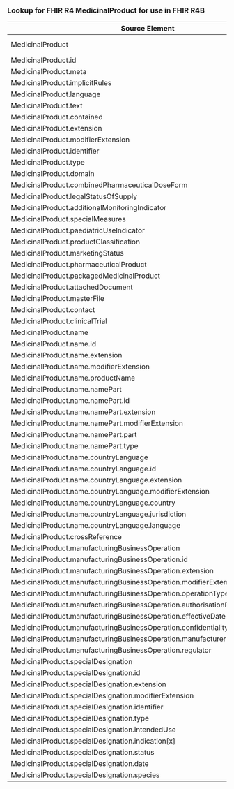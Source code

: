 ### Lookup for FHIR R4 MedicinalProduct for use in FHIR R4B

| Source Element | Usage | Target |
| -------------- | ----- | ------ |
| MedicinalProduct | UseExtension | http://hl7.org/fhir/4.0/StructureDefinition/extension-MedicinalProduct |
| MedicinalProduct.id | UseExtensionFromAncestor | - |
| MedicinalProduct.meta | UseExtensionFromAncestor | - |
| MedicinalProduct.implicitRules | UseExtensionFromAncestor | - |
| MedicinalProduct.language | UseExtensionFromAncestor | - |
| MedicinalProduct.text | UseExtensionFromAncestor | - |
| MedicinalProduct.contained | UseExtensionFromAncestor | - |
| MedicinalProduct.extension | UseExtensionFromAncestor | - |
| MedicinalProduct.modifierExtension | UseExtensionFromAncestor | - |
| MedicinalProduct.identifier | UseExtensionFromAncestor | - |
| MedicinalProduct.type | UseExtensionFromAncestor | - |
| MedicinalProduct.domain | UseExtensionFromAncestor | - |
| MedicinalProduct.combinedPharmaceuticalDoseForm | UseExtensionFromAncestor | - |
| MedicinalProduct.legalStatusOfSupply | UseExtensionFromAncestor | - |
| MedicinalProduct.additionalMonitoringIndicator | UseExtensionFromAncestor | - |
| MedicinalProduct.specialMeasures | UseExtensionFromAncestor | - |
| MedicinalProduct.paediatricUseIndicator | UseExtensionFromAncestor | - |
| MedicinalProduct.productClassification | UseExtensionFromAncestor | - |
| MedicinalProduct.marketingStatus | UseExtensionFromAncestor | - |
| MedicinalProduct.pharmaceuticalProduct | UseExtensionFromAncestor | - |
| MedicinalProduct.packagedMedicinalProduct | UseExtensionFromAncestor | - |
| MedicinalProduct.attachedDocument | UseExtensionFromAncestor | - |
| MedicinalProduct.masterFile | UseExtensionFromAncestor | - |
| MedicinalProduct.contact | UseExtensionFromAncestor | - |
| MedicinalProduct.clinicalTrial | UseExtensionFromAncestor | - |
| MedicinalProduct.name | UseExtensionFromAncestor | - |
| MedicinalProduct.name.id | UseExtensionFromAncestor | - |
| MedicinalProduct.name.extension | UseExtensionFromAncestor | - |
| MedicinalProduct.name.modifierExtension | UseExtensionFromAncestor | - |
| MedicinalProduct.name.productName | UseExtensionFromAncestor | - |
| MedicinalProduct.name.namePart | UseExtensionFromAncestor | - |
| MedicinalProduct.name.namePart.id | UseExtensionFromAncestor | - |
| MedicinalProduct.name.namePart.extension | UseExtensionFromAncestor | - |
| MedicinalProduct.name.namePart.modifierExtension | UseExtensionFromAncestor | - |
| MedicinalProduct.name.namePart.part | UseExtensionFromAncestor | - |
| MedicinalProduct.name.namePart.type | UseExtensionFromAncestor | - |
| MedicinalProduct.name.countryLanguage | UseExtensionFromAncestor | - |
| MedicinalProduct.name.countryLanguage.id | UseExtensionFromAncestor | - |
| MedicinalProduct.name.countryLanguage.extension | UseExtensionFromAncestor | - |
| MedicinalProduct.name.countryLanguage.modifierExtension | UseExtensionFromAncestor | - |
| MedicinalProduct.name.countryLanguage.country | UseExtensionFromAncestor | - |
| MedicinalProduct.name.countryLanguage.jurisdiction | UseExtensionFromAncestor | - |
| MedicinalProduct.name.countryLanguage.language | UseExtensionFromAncestor | - |
| MedicinalProduct.crossReference | UseExtensionFromAncestor | - |
| MedicinalProduct.manufacturingBusinessOperation | UseExtensionFromAncestor | - |
| MedicinalProduct.manufacturingBusinessOperation.id | UseExtensionFromAncestor | - |
| MedicinalProduct.manufacturingBusinessOperation.extension | UseExtensionFromAncestor | - |
| MedicinalProduct.manufacturingBusinessOperation.modifierExtension | UseExtensionFromAncestor | - |
| MedicinalProduct.manufacturingBusinessOperation.operationType | UseExtensionFromAncestor | - |
| MedicinalProduct.manufacturingBusinessOperation.authorisationReferenceNumber | UseExtensionFromAncestor | - |
| MedicinalProduct.manufacturingBusinessOperation.effectiveDate | UseExtensionFromAncestor | - |
| MedicinalProduct.manufacturingBusinessOperation.confidentialityIndicator | UseExtensionFromAncestor | - |
| MedicinalProduct.manufacturingBusinessOperation.manufacturer | UseExtensionFromAncestor | - |
| MedicinalProduct.manufacturingBusinessOperation.regulator | UseExtensionFromAncestor | - |
| MedicinalProduct.specialDesignation | UseExtensionFromAncestor | - |
| MedicinalProduct.specialDesignation.id | UseExtensionFromAncestor | - |
| MedicinalProduct.specialDesignation.extension | UseExtensionFromAncestor | - |
| MedicinalProduct.specialDesignation.modifierExtension | UseExtensionFromAncestor | - |
| MedicinalProduct.specialDesignation.identifier | UseExtensionFromAncestor | - |
| MedicinalProduct.specialDesignation.type | UseExtensionFromAncestor | - |
| MedicinalProduct.specialDesignation.intendedUse | UseExtensionFromAncestor | - |
| MedicinalProduct.specialDesignation.indication[x] | UseExtensionFromAncestor | - |
| MedicinalProduct.specialDesignation.status | UseExtensionFromAncestor | - |
| MedicinalProduct.specialDesignation.date | UseExtensionFromAncestor | - |
| MedicinalProduct.specialDesignation.species | UseExtensionFromAncestor | - |
